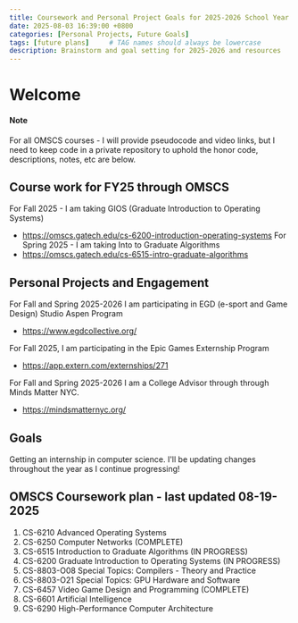 ```yaml
---
title: Coursework and Personal Project Goals for 2025-2026 School Year
date: 2025-08-03 16:39:00 +0800
categories: [Personal Projects, Future Goals]
tags: [future plans]     # TAG names should always be lowercase
description: Brainstorm and goal setting for 2025-2026 and resources
---
```



# Welcome
#### Note
For all OMSCS courses - I will provide pseudocode and video links, but I need to keep code in a private repository to uphold the honor code, descriptions, notes, etc are below.

## Course work for FY25 through OMSCS 

For Fall 2025 - I am taking GIOS (Graduate Introduction to Operating Systems)
- https://omscs.gatech.edu/cs-6200-introduction-operating-systems
For Spring 2025 - I am taking Into to Graduate Algorithms
- https://omscs.gatech.edu/cs-6515-intro-graduate-algorithms

## Personal Projects and Engagement 
For Fall and Spring 2025-2026 I am participating in EGD (e-sport and Game Design) Studio Aspen Program 
- https://www.egdcollective.org/

For Fall 2025, I am participating in the Epic Games Externship Program
- https://app.extern.com/externships/271

For Fall and Spring 2025-2026 I am a College Advisor through through Minds Matter NYC. 
- https://mindsmatternyc.org/

## Goals
Getting an internship in computer science. 
I'll be updating changes throughout the year as I continue progressing! 


## OMSCS Coursework plan - last updated 08-19-2025

1. CS-6210 Advanced Operating Systems
2. CS-6250 Computer Networks (COMPLETE)
3. CS-6515 Introduction to Graduate Algorithms (IN PROGRESS)
4. CS-6200 Graduate Introduction to Operating Systems (IN PROGRESS)
5. CS-8803-O08 Special Topics: Compilers - Theory and Practice
6. CS-8803-O21 Special Topics: GPU Hardware and Software
7. CS-6457 Video Game Design and Programming (COMPLETE)
8. CS-6601 Artificial Intelligence
9. CS-6290 High-Performance Computer Architecture







